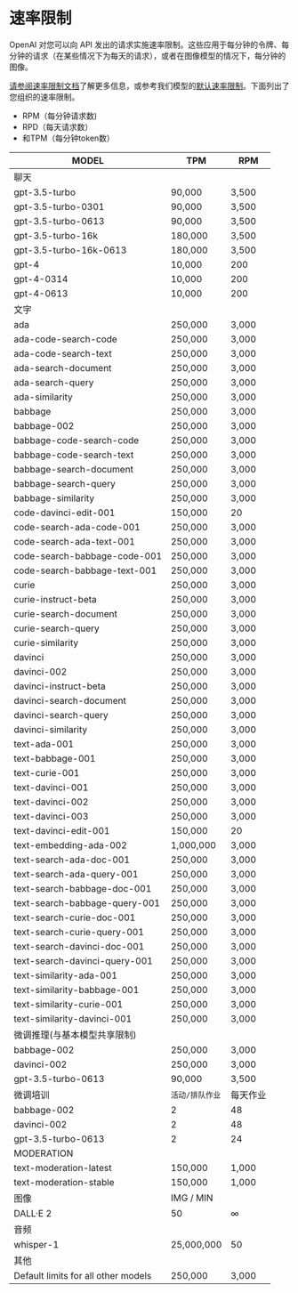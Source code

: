 # 速率限制
OpenAI 对您可以向 API 发出的请求实施速率限制。这些应用于每分钟的令牌、每分钟的请求（在某些情况下为每天的请求），或者在图像模型的情况下，每分钟的图像。

[请参阅速率限制文档](https://platform.openai.com/docs/guides/rate-limits/overview)了解更多信息，或参考我们模型的[默认速率限制](https://platform.openai.com/docs/guides/rate-limits/what-are-the-rate-limits-for-our-api)。下面列出了您组织的速率限制。

- RPM（每分钟请求数)
- RPD（每天请求数）
- 和TPM（每分钟token数）


MODEL|TPM|RPM
---|---|---
聊天||
gpt-3.5-turbo|90,000|3,500
gpt-3.5-turbo-0301|90,000|3,500
gpt-3.5-turbo-0613|90,000|3,500
gpt-3.5-turbo-16k|180,000|3,500
gpt-3.5-turbo-16k-0613|180,000|3,500
gpt-4|10,000	|200
gpt-4-0314|10,000|200
gpt-4-0613|10,000|200
文字||
ada	|250,000	|3,000
ada-code-search-code	|250,000	|3,000
ada-code-search-text|	250,000|	3,000
ada-search-document|	250,000	|3,000
ada-search-query|	250,000	|3,000
ada-similarity	|250,000	|3,000
babbage	|250,000	|3,000
babbage-002	|250,000|	3,000
babbage-code-search-code	|250,000|	3,000
babbage-code-search-text|	250,000	|3,000
babbage-search-document|	250,000	|3,000
babbage-search-query|	250,000|	3,000
babbage-similarity	|250,000	|3,000
code-davinci-edit-001|150,000|	20
code-search-ada-code-001	|250,000|	3,000
code-search-ada-text-001	|250,000|	3,000
code-search-babbage-code-001	|250,000|	3,000
code-search-babbage-text-001|	250,000	|3,000
curie	|250,000|	3,000
curie-instruct-beta	|250,000	|3,000
curie-search-document|	250,000|	3,000
curie-search-query	|250,000	|3,000
curie-similarity	|250,000|	3,000
davinci	|250,000	|3,000
davinci-002	|250,000|	3,000
davinci-instruct-beta|	250,000	|3,000
davinci-search-document	|250,000|	3,000
davinci-search-query	|250,000|	3,000
davinci-similarity	|250,000|	3,000
text-ada-001	|250,000|	3,000
text-babbage-001	|250,000|	3,000
text-curie-001	|250,000|	3,000
text-davinci-001	|250,000|	3,000
text-davinci-002	|250,000|	3,000
text-davinci-003	|250,000|	3,000
text-davinci-edit-001|	150,000	|20
text-embedding-ada-002	|1,000,000|	3,000
text-search-ada-doc-001	|250,000|	3,000
text-search-ada-query-001	|250,000|	3,000
text-search-babbage-doc-001	|250,000|	3,000
text-search-babbage-query-001	|250,000|	3,000
text-search-curie-doc-001	|250,000|	3,000
text-search-curie-query-001	|250,000|	3,000
text-search-davinci-doc-001	|250,000	|3,000
text-search-davinci-query-001	|250,000|	3,000
text-similarity-ada-001	|250,000|	3,000
text-similarity-babbage-001	|250,000|	3,000
text-similarity-curie-001	|250,000|	3,000
text-similarity-davinci-001	|250,000|	3,000
微调推理(与基本模型共享限制)||
babbage-002	|250,000	|3,000
davinci-002	|250,000|	3,000
gpt-3.5-turbo-0613	|90,000	|3,500
微调培训 |`活动/排队作业`|每天作业
babbage-002|	2	|48
davinci-002	|2	|48
gpt-3.5-turbo-0613	|2	|24
MODERATION||
text-moderation-latest	|150,000|	1,000
text-moderation-stable	|150,000	|1,000
图像|	IMG / MIN|	
DALL·E 2	|50|∞
音频||
whisper-1	|25,000,000	|50
其他||
Default limits for all other models	|250,000|3,000